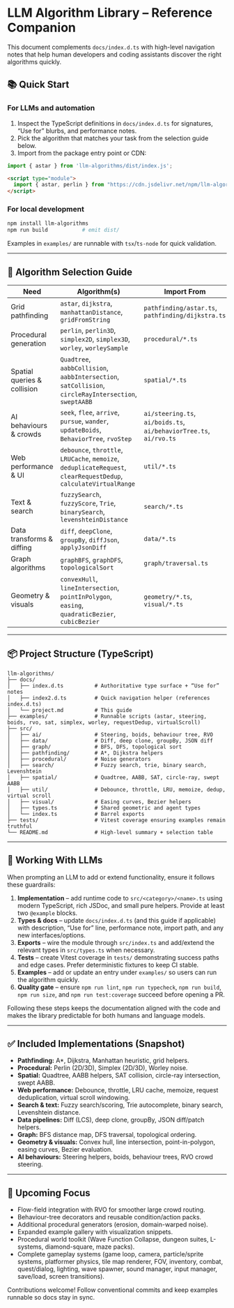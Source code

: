 # LLM Algorithm Library – Reference Companion

This document complements `docs/index.d.ts` with high-level navigation notes that help human developers and coding assistants discover the right algorithms quickly.

## 📚 Quick Start

### For LLMs and automation
1. Inspect the TypeScript definitions in `docs/index.d.ts` for signatures, “Use for” blurbs, and performance notes.
2. Pick the algorithm that matches your task from the selection guide below.
3. Import from the package entry point or CDN:

```ts
import { astar } from 'llm-algorithms/dist/index.js';
```

```html
<script type="module">
  import { astar, perlin } from "https://cdn.jsdelivr.net/npm/llm-algorithms/dist/index.js";
</script>
```

### For local development

```bash
npm install llm-algorithms
npm run build           # emit dist/
```

Examples in `examples/` are runnable with `tsx`/`ts-node` for quick validation.

---

## 🎯 Algorithm Selection Guide

| Need | Algorithm(s) | Import From | Example |
| ---- | ------------ | ----------- | ------- |
| Grid pathfinding | `astar`, `dijkstra`, `manhattanDistance`, `gridFromString` | `pathfinding/astar.ts`, `pathfinding/dijkstra.ts` | `examples/astar.ts` |
| Procedural generation | `perlin`, `perlin3D`, `simplex2D`, `simplex3D`, `worley`, `worleySample` | `procedural/*.ts` | `examples/simplex.ts`, `examples/worley.ts` |
| Spatial queries & collision | `Quadtree`, `aabbCollision`, `aabbIntersection`, `satCollision`, `circleRayIntersection`, `sweptAABB` | `spatial/*.ts` | `examples/sat.ts` |
| AI behaviours & crowds | `seek`, `flee`, `arrive`, `pursue`, `wander`, `updateBoids`, `BehaviorTree`, `rvoStep` | `ai/steering.ts`, `ai/boids.ts`, `ai/behaviorTree.ts`, `ai/rvo.ts` | `examples/steering.ts`, `examples/boids.ts`, `examples/rvo.ts` |
| Web performance & UI | `debounce`, `throttle`, `LRUCache`, `memoize`, `deduplicateRequest`, `clearRequestDedup`, `calculateVirtualRange` | `util/*.ts` | `examples/requestDedup.ts`, `examples/virtualScroll.ts` |
| Text & search | `fuzzySearch`, `fuzzyScore`, `Trie`, `binarySearch`, `levenshteinDistance` | `search/*.ts` | `tests/search.test.ts` |
| Data transforms & diffing | `diff`, `deepClone`, `groupBy`, `diffJson`, `applyJsonDiff` | `data/*.ts` | `tests/jsonDiff.test.ts` |
| Graph algorithms | `graphBFS`, `graphDFS`, `topologicalSort` | `graph/traversal.ts` | `tests/graph.test.ts` |
| Geometry & visuals | `convexHull`, `lineIntersection`, `pointInPolygon`, `easing`, `quadraticBezier`, `cubicBezier` | `geometry/*.ts`, `visual/*.ts` | `tests/geometry.test.ts`, `tests/visual.test.ts` |

---

## 📦 Project Structure (TypeScript)

```
llm-algorithms/
├── docs/
│   ├── index.d.ts          # Authoritative type surface + “Use for” notes
│   ├── index2.d.ts         # Quick navigation helper (references index.d.ts)
│   └── project.md          # This guide
├── examples/               # Runnable scripts (astar, steering, boids, rvo, sat, simplex, worley, requestDedup, virtualScroll)
├── src/
│   ├── ai/                 # Steering, boids, behaviour tree, RVO
│   ├── data/               # Diff, deep clone, groupBy, JSON diff
│   ├── graph/              # BFS, DFS, topological sort
│   ├── pathfinding/        # A*, Dijkstra helpers
│   ├── procedural/         # Noise generators
│   ├── search/             # Fuzzy search, trie, binary search, Levenshtein
│   ├── spatial/            # Quadtree, AABB, SAT, circle-ray, swept AABB
│   ├── util/               # Debounce, throttle, LRU, memoize, dedup, virtual scroll
│   ├── visual/             # Easing curves, Bezier helpers
│   ├── types.ts            # Shared geometric and agent types
│   └── index.ts            # Barrel exports
├── tests/                  # Vitest coverage ensuring examples remain truthful
└── README.md               # High-level summary + selection table
```

---

## 🧠 Working With LLMs

When prompting an LLM to add or extend functionality, ensure it follows these guardrails:

1. **Implementation** – add runtime code to `src/<category>/<name>.ts` using modern TypeScript, rich JSDoc, and small pure helpers. Provide at least two `@example` blocks.
2. **Types & docs** – update `docs/index.d.ts` (and this guide if applicable) with description, “Use for” line, performance note, import path, and any new interfaces/options.
3. **Exports** – wire the module through `src/index.ts` and add/extend the relevant types in `src/types.ts` when necessary.
4. **Tests** – create Vitest coverage in `tests/` demonstrating success paths and edge cases. Prefer deterministic fixtures to keep CI stable.
5. **Examples** – add or update an entry under `examples/` so users can run the algorithm quickly.
6. **Quality gate** – ensure `npm run lint`, `npm run typecheck`, `npm run build`, `npm run size`, and `npm run test:coverage` succeed before opening a PR.

Following these steps keeps the documentation aligned with the code and makes the library predictable for both humans and language models.

---

## ✅ Included Implementations (Snapshot)

- **Pathfinding:** A*, Dijkstra, Manhattan heuristic, grid helpers.
- **Procedural:** Perlin (2D/3D), Simplex (2D/3D), Worley noise.
- **Spatial:** Quadtree, AABB helpers, SAT collision, circle-ray intersection, swept AABB.
- **Web performance:** Debounce, throttle, LRU cache, memoize, request deduplication, virtual scroll windowing.
- **Search & text:** Fuzzy search/scoring, Trie autocomplete, binary search, Levenshtein distance.
- **Data pipelines:** Diff (LCS), deep clone, groupBy, JSON diff/patch helpers.
- **Graph:** BFS distance map, DFS traversal, topological ordering.
- **Geometry & visuals:** Convex hull, line intersection, point-in-polygon, easing curves, Bezier evaluation.
- **AI behaviours:** Steering helpers, boids, behaviour trees, RVO crowd steering.

---

## 🔭 Upcoming Focus

- Flow-field integration with RVO for smoother large crowd routing.
- Behaviour-tree decorators and reusable condition/action packs.
- Additional procedural generators (erosion, domain-warped noise).
- Expanded example gallery with visualization snippets.
- Procedural world toolkit (Wave Function Collapse, dungeon suites, L-systems, diamond-square, maze packs).
- Complete gameplay systems (game loop, camera, particle/sprite systems, platformer physics, tile map renderer, FOV, inventory, combat, quest/dialog, lighting, wave spawner, sound manager, input manager, save/load, screen transitions).

Contributions welcome! Follow conventional commits and keep examples runnable so docs stay in sync.
